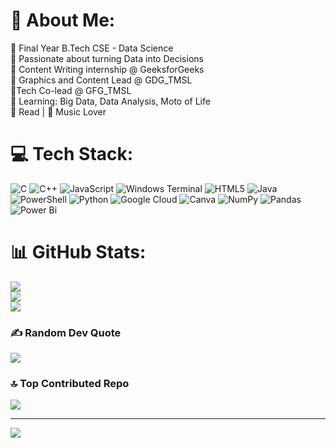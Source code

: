 # 💫 About Me:
🔭  Final Year B.Tech CSE - Data Science<br>🧠 Passionate about turning Data into Decisions<br>🎨 Content Writing internship @ GeeksforGeeks<br>🎨 Graphics and Content Lead @ GDG_TMSL<br>🎨Tech Co-lead @ GFG_TMSL<br>🧠 Learning: Big Data, Data Analysis, Moto of Life<br>📖 Read | 🎵 Music Lover


# 💻 Tech Stack:
![C](https://img.shields.io/badge/c-%2300599C.svg?style=for-the-badge&logo=c&logoColor=white) ![C++](https://img.shields.io/badge/c++-%2300599C.svg?style=for-the-badge&logo=c%2B%2B&logoColor=white) ![JavaScript](https://img.shields.io/badge/javascript-%23323330.svg?style=for-the-badge&logo=javascript&logoColor=%23F7DF1E) ![Windows Terminal](https://img.shields.io/badge/Windows%20Terminal-%234D4D4D.svg?style=for-the-badge&logo=windows-terminal&logoColor=white) ![HTML5](https://img.shields.io/badge/html5-%23E34F26.svg?style=for-the-badge&logo=html5&logoColor=white) ![Java](https://img.shields.io/badge/java-%23ED8B00.svg?style=for-the-badge&logo=openjdk&logoColor=white) ![PowerShell](https://img.shields.io/badge/PowerShell-%235391FE.svg?style=for-the-badge&logo=powershell&logoColor=white) ![Python](https://img.shields.io/badge/python-3670A0?style=for-the-badge&logo=python&logoColor=ffdd54) ![Google Cloud](https://img.shields.io/badge/GoogleCloud-%234285F4.svg?style=for-the-badge&logo=google-cloud&logoColor=white) ![Canva](https://img.shields.io/badge/Canva-%2300C4CC.svg?style=for-the-badge&logo=Canva&logoColor=white) ![NumPy](https://img.shields.io/badge/numpy-%23013243.svg?style=for-the-badge&logo=numpy&logoColor=white) ![Pandas](https://img.shields.io/badge/pandas-%23150458.svg?style=for-the-badge&logo=pandas&logoColor=white) ![Power Bi](https://img.shields.io/badge/power_bi-F2C811?style=for-the-badge&logo=powerbi&logoColor=black)
# 📊 GitHub Stats:
![](https://github-readme-stats.vercel.app/api?username=SuprakashRoy04&theme=dark&hide_border=false&include_all_commits=false&count_private=false)<br/>
![](https://nirzak-streak-stats.vercel.app/?user=SuprakashRoy04&theme=dark&hide_border=false)<br/>
![](https://github-readme-stats.vercel.app/api/top-langs/?username=SuprakashRoy04&theme=dark&hide_border=false&include_all_commits=false&count_private=false&layout=compact)

### ✍️ Random Dev Quote
![](https://quotes-github-readme.vercel.app/api?type=horizontal&theme=radical)

### 🔝 Top Contributed Repo
![](https://github-contributor-stats.vercel.app/api?username=SuprakashRoy04&limit=5&theme=dark&combine_all_yearly_contributions=true)

---
[![](https://visitcount.itsvg.in/api?id=SuprakashRoy04&icon=0&color=0)](https://visitcount.itsvg.in)

<!-- Proudly created with GPRM ( https://gprm.itsvg.in ) -->
